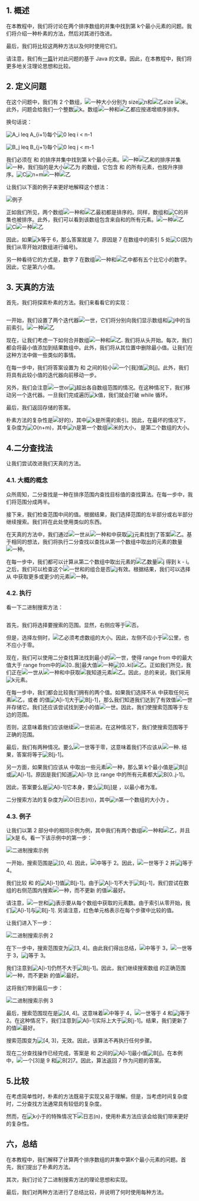 ## 1. 概述

在本教程中，我们将讨论在两个排序数组的并集中找到第 k个最小元素的问题。我们将介绍一种朴素的方法，然后对其进行改进。

最后，我们将比较这两种方法以及何时使用它们。

请注意，我们有[一篇](https://www.baeldung.com/java-kth-smallest-element-in-sorted-arrays)针对此问题的基于 Java 的文章。因此，在本教程中，我们将更多地关注理论思想和比较。

## 2. 定义问题

在这个问题中，我们有 2 个数组，![一种](https://www.baeldung.com/wp-content/ql-cache/quicklatex.com-816b613a4f79d4bf9cb51396a9654120_l3.svg)大小分别为 size![n](https://www.baeldung.com/wp-content/ql-cache/quicklatex.com-ec4217f4fa5fcd92a9edceba0e708cf7_l3.svg)和![乙](https://www.baeldung.com/wp-content/ql-cache/quicklatex.com-c74288aabc0e2ca280d25d92bf1a1ec2_l3.svg)size ![米](https://www.baeldung.com/wp-content/ql-cache/quicklatex.com-fdc40b8ad1cdad0aab9d632215459d28_l3.svg)。此外，问题会给我们一个整数![k](https://www.baeldung.com/wp-content/ql-cache/quicklatex.com-d42bc2203d6f76ad01b27ac9acc0bee1_l3.svg)。数组![一种](https://www.baeldung.com/wp-content/ql-cache/quicklatex.com-816b613a4f79d4bf9cb51396a9654120_l3.svg)和![乙](https://www.baeldung.com/wp-content/ql-cache/quicklatex.com-c74288aabc0e2ca280d25d92bf1a1ec2_l3.svg)都应按递增顺序排序。

换句话说：

![A_i leq A_{i+1}](https://www.baeldung.com/wp-content/ql-cache/quicklatex.com-8364fb13c0efc2f50fd7d0d95dabc91d_l3.svg)每个![0 leq i < n-1](https://www.baeldung.com/wp-content/ql-cache/quicklatex.com-30390f349b3434b70b836c592ad45780_l3.svg)

![B_j leq B_{j+1}](https://www.baeldung.com/wp-content/ql-cache/quicklatex.com-664e4f4d10164d65c419e64dab801737_l3.svg)每个![0 leq j < m-1](https://www.baeldung.com/wp-content/ql-cache/quicklatex.com-992b6be6c958079a7acae614d9407429_l3.svg)

我们必须在 和 的排序并集中找到第 k个最小元素。![一种](https://www.baeldung.com/wp-content/ql-cache/quicklatex.com-816b613a4f79d4bf9cb51396a9654120_l3.svg)![乙](https://www.baeldung.com/wp-content/ql-cache/quicklatex.com-c74288aabc0e2ca280d25d92bf1a1ec2_l3.svg)和的排序并集![一种](https://www.baeldung.com/wp-content/ql-cache/quicklatex.com-816b613a4f79d4bf9cb51396a9654120_l3.svg)，我们指的是大小![乙](https://www.baeldung.com/wp-content/ql-cache/quicklatex.com-c74288aabc0e2ca280d25d92bf1a1ec2_l3.svg)为 的数组，它包含 和 的所有元素，也按升序排序。![C](https://www.baeldung.com/wp-content/ql-cache/quicklatex.com-ed12970f60569db1dfd9f13289854a0d_l3.svg)![n+m](https://www.baeldung.com/wp-content/ql-cache/quicklatex.com-91263778e0adb33c8cd6939a7882bbf2_l3.svg)![一种](https://www.baeldung.com/wp-content/ql-cache/quicklatex.com-816b613a4f79d4bf9cb51396a9654120_l3.svg)![乙](https://www.baeldung.com/wp-content/ql-cache/quicklatex.com-c74288aabc0e2ca280d25d92bf1a1ec2_l3.svg)

让我们以下面的例子来更好地解释这个想法：

![例子](https://www.baeldung.com/wp-content/uploads/sites/4/2020/08/Example-1024x583-1.png)

正如我们所见，两个数组![一种](https://www.baeldung.com/wp-content/ql-cache/quicklatex.com-816b613a4f79d4bf9cb51396a9654120_l3.svg)和![乙](https://www.baeldung.com/wp-content/ql-cache/quicklatex.com-c74288aabc0e2ca280d25d92bf1a1ec2_l3.svg)最初都是排序的。同样，数组和![C](https://www.baeldung.com/wp-content/ql-cache/quicklatex.com-ed12970f60569db1dfd9f13289854a0d_l3.svg)的并集也被排序。此外，我们可以看到该数组包含来自和的所有元素。![一种](https://www.baeldung.com/wp-content/ql-cache/quicklatex.com-816b613a4f79d4bf9cb51396a9654120_l3.svg)![乙](https://www.baeldung.com/wp-content/ql-cache/quicklatex.com-c74288aabc0e2ca280d25d92bf1a1ec2_l3.svg)![C](https://www.baeldung.com/wp-content/ql-cache/quicklatex.com-ed12970f60569db1dfd9f13289854a0d_l3.svg)![一种](https://www.baeldung.com/wp-content/ql-cache/quicklatex.com-816b613a4f79d4bf9cb51396a9654120_l3.svg)![乙](https://www.baeldung.com/wp-content/ql-cache/quicklatex.com-c74288aabc0e2ca280d25d92bf1a1ec2_l3.svg)

因此，如果![k](https://www.baeldung.com/wp-content/ql-cache/quicklatex.com-d42bc2203d6f76ad01b27ac9acc0bee1_l3.svg)等于 6，那么答案就是 7。原因是 7 在数组中的索引 5 处![C](https://www.baeldung.com/wp-content/ql-cache/quicklatex.com-ed12970f60569db1dfd9f13289854a0d_l3.svg)(因为我们从零开始对数组进行编号)。

另一种看待它的方式是，数字 7 在数组![一种](https://www.baeldung.com/wp-content/ql-cache/quicklatex.com-816b613a4f79d4bf9cb51396a9654120_l3.svg)和![乙](https://www.baeldung.com/wp-content/ql-cache/quicklatex.com-c74288aabc0e2ca280d25d92bf1a1ec2_l3.svg)中都有五个比它小的数字。因此，它是第六小值。

## 3. 天真的方法

首先，我们将探索朴素的方法。我们来看看它的实现：

```

```

一开始，我们设置了两个迭代器![一世](https://www.baeldung.com/wp-content/ql-cache/quicklatex.com-31318c5dcb226c69e0818e5f7d2422b5_l3.svg)，它们将分别向我们显示数组和![j](https://www.baeldung.com/wp-content/ql-cache/quicklatex.com-b09880662630fc49b25d42badb906d51_l3.svg)中的当前索引。![一种](https://www.baeldung.com/wp-content/ql-cache/quicklatex.com-816b613a4f79d4bf9cb51396a9654120_l3.svg)![乙](https://www.baeldung.com/wp-content/ql-cache/quicklatex.com-c74288aabc0e2ca280d25d92bf1a1ec2_l3.svg)

现在，让我们考虑一下如何合并数组![一种](https://www.baeldung.com/wp-content/ql-cache/quicklatex.com-816b613a4f79d4bf9cb51396a9654120_l3.svg)和![乙](https://www.baeldung.com/wp-content/ql-cache/quicklatex.com-c74288aabc0e2ca280d25d92bf1a1ec2_l3.svg). 我们将从头开始。每次，我们都会将最小值添加到结果数组中。此外，我们将从其位置中删除最小值。让我们在这种方法中做一些类似的事情。

在每一步中，我们将答案设置为 和 之间的较小![一个[我]](https://www.baeldung.com/wp-content/ql-cache/quicklatex.com-42484bff0529bb02d3d57d306e1b611b_l3.svg)值![B[j]](https://www.baeldung.com/wp-content/ql-cache/quicklatex.com-69dc117c3f8d86b2a58de95f872e1522_l3.svg)。此外，我们将具有此较小值的迭代器向前移动一步。

另外，我们会注意![一世](https://www.baeldung.com/wp-content/ql-cache/quicklatex.com-31318c5dcb226c69e0818e5f7d2422b5_l3.svg)or![j](https://www.baeldung.com/wp-content/ql-cache/quicklatex.com-b09880662630fc49b25d42badb906d51_l3.svg)超出各自数组范围的情况。在这种情况下，我们移动另一个迭代器。一旦我们完成遍历![k](https://www.baeldung.com/wp-content/ql-cache/quicklatex.com-d42bc2203d6f76ad01b27ac9acc0bee1_l3.svg)值，我们就会打破 while 循环。

最后，我们返回存储的答案。

朴素方法的复杂性是![好的)](https://www.baeldung.com/wp-content/ql-cache/quicklatex.com-149cd2c04463438dcac2637a12317ab2_l3.svg)，其中![k](https://www.baeldung.com/wp-content/ql-cache/quicklatex.com-d42bc2203d6f76ad01b27ac9acc0bee1_l3.svg)是所需的索引。因此，在最坏的情况下，复杂度为![O(n+m)](https://www.baeldung.com/wp-content/ql-cache/quicklatex.com-13f1f2eadce5ea106cd499d8a11b8836_l3.svg)，其中![n](https://www.baeldung.com/wp-content/ql-cache/quicklatex.com-ec4217f4fa5fcd92a9edceba0e708cf7_l3.svg)是第一个数组![米](https://www.baeldung.com/wp-content/ql-cache/quicklatex.com-fdc40b8ad1cdad0aab9d632215459d28_l3.svg)的大小， 是第二个数组的大小。

## 4.二分查找法

让我们尝试改进我们天真的方法。

### 4.1. 大概的概念

众所周知，二分查找是一种在排序范围内查找目标值的查找算法。在每一步中，我们将范围分成两半。

接下来，我们检查范围中间的值。根据结果，我们选择范围的左半部分或右半部分继续搜索。我们将在此处使用类似的东西。

在天真的方法中，我们通过![一世](https://www.baeldung.com/wp-content/ql-cache/quicklatex.com-31318c5dcb226c69e0818e5f7d2422b5_l3.svg)从![一种](https://www.baeldung.com/wp-content/ql-cache/quicklatex.com-816b613a4f79d4bf9cb51396a9654120_l3.svg)和中获取![j](https://www.baeldung.com/wp-content/ql-cache/quicklatex.com-b09880662630fc49b25d42badb906d51_l3.svg)元素找到了答案![乙](https://www.baeldung.com/wp-content/ql-cache/quicklatex.com-c74288aabc0e2ca280d25d92bf1a1ec2_l3.svg)。基于相同的想法，我们将执行二分查找以查找从第一个数组中取出的元素的数量![一种](https://www.baeldung.com/wp-content/ql-cache/quicklatex.com-816b613a4f79d4bf9cb51396a9654120_l3.svg)。

在每一步中，我们都可以计算从第二个数组中取出元素的![乙](https://www.baeldung.com/wp-content/ql-cache/quicklatex.com-c74288aabc0e2ca280d25d92bf1a1ec2_l3.svg)数量![j 得到 k - i](https://www.baeldung.com/wp-content/ql-cache/quicklatex.com-ca1a474988bcce95acf65ff408abaefb_l3.svg)。之后，我们可以检查这个![一世](https://www.baeldung.com/wp-content/ql-cache/quicklatex.com-31318c5dcb226c69e0818e5f7d2422b5_l3.svg)和的组合是否![j](https://www.baeldung.com/wp-content/ql-cache/quicklatex.com-b09880662630fc49b25d42badb906d51_l3.svg)有效。根据结果，我们可以选择从 中获取更多或更少的元素![一种](https://www.baeldung.com/wp-content/ql-cache/quicklatex.com-816b613a4f79d4bf9cb51396a9654120_l3.svg)。

### 4.2. 执行

看一下二进制搜索方法：

```

```

首先，我们将选择要搜索的范围。显然，右侧应等于![否](https://www.baeldung.com/wp-content/ql-cache/quicklatex.com-7354bae77b50b7d1faed3e8ea7a3511a_l3.svg)。

但是，选择左侧时，![乙](https://www.baeldung.com/wp-content/ql-cache/quicklatex.com-c74288aabc0e2ca280d25d92bf1a1ec2_l3.svg)必须考虑数组的大小。因此，左侧不应小于![公里](https://www.baeldung.com/wp-content/ql-cache/quicklatex.com-9d2e5d8b3499fe0bbae238a09ba67b27_l3.svg)，也不应小于零。

现在，我们可以使用二分查找算法找到最小的![一世](https://www.baeldung.com/wp-content/ql-cache/quicklatex.com-31318c5dcb226c69e0818e5f7d2422b5_l3.svg)，使得 range from 中的最大值大于 range from中的![[0..我]](https://www.baeldung.com/wp-content/ql-cache/quicklatex.com-c7ff26c3afbff324f5821772ab10896d_l3.svg)最大值![一种](https://www.baeldung.com/wp-content/ql-cache/quicklatex.com-816b613a4f79d4bf9cb51396a9654120_l3.svg)![[0..ki]](https://www.baeldung.com/wp-content/ql-cache/quicklatex.com-0066a450269301a983fcd7e2ad1486c7_l3.svg)![乙](https://www.baeldung.com/wp-content/ql-cache/quicklatex.com-c74288aabc0e2ca280d25d92bf1a1ec2_l3.svg)。正如我们所见，我们正在![一世](https://www.baeldung.com/wp-content/ql-cache/quicklatex.com-31318c5dcb226c69e0818e5f7d2422b5_l3.svg)从![一种](https://www.baeldung.com/wp-content/ql-cache/quicklatex.com-816b613a4f79d4bf9cb51396a9654120_l3.svg)和中获取![我知道](https://www.baeldung.com/wp-content/ql-cache/quicklatex.com-e7c995854907934f6b92cdf061eceb6d_l3.svg)元素![乙](https://www.baeldung.com/wp-content/ql-cache/quicklatex.com-c74288aabc0e2ca280d25d92bf1a1ec2_l3.svg)。因此，总的来说，我们采用![k](https://www.baeldung.com/wp-content/ql-cache/quicklatex.com-d42bc2203d6f76ad01b27ac9acc0bee1_l3.svg)元素。

在每一步中，我们都会比较我们拥有的两个值。如果我们选择不从 中获取任何元素![乙](https://www.baeldung.com/wp-content/ql-cache/quicklatex.com-c74288aabc0e2ca280d25d92bf1a1ec2_l3.svg)，或者 的值![A[i-1]](https://www.baeldung.com/wp-content/ql-cache/quicklatex.com-4edb29d9a23d7e505ed667a819723ca2_l3.svg)大于![B[j-1]](https://www.baeldung.com/wp-content/ql-cache/quicklatex.com-d0392f66432b60adac6e9b0d8c6a46f2_l3.svg)，那么我们知道我们达到了有效值![一世](https://www.baeldung.com/wp-content/ql-cache/quicklatex.com-31318c5dcb226c69e0818e5f7d2422b5_l3.svg)并存储它。我们还应该尝试找到更小的值![一世](https://www.baeldung.com/wp-content/ql-cache/quicklatex.com-31318c5dcb226c69e0818e5f7d2422b5_l3.svg)。因此，我们使搜索范围等于左边的范围。

否则，这意味着我们应该继续![一世](https://www.baeldung.com/wp-content/ql-cache/quicklatex.com-31318c5dcb226c69e0818e5f7d2422b5_l3.svg)前进。在这种情况下，我们使搜索范围等于正确的范围。

最后，我们有两种情况。要么![一世](https://www.baeldung.com/wp-content/ql-cache/quicklatex.com-31318c5dcb226c69e0818e5f7d2422b5_l3.svg)等于零，这意味着我们不应该从![一种](https://www.baeldung.com/wp-content/ql-cache/quicklatex.com-816b613a4f79d4bf9cb51396a9654120_l3.svg). 结果，答案将等于![B[j-1]](https://www.baeldung.com/wp-content/ql-cache/quicklatex.com-d0392f66432b60adac6e9b0d8c6a46f2_l3.svg)。

另一方面，如果我们应该从 中取出一些元素![一种](https://www.baeldung.com/wp-content/ql-cache/quicklatex.com-816b613a4f79d4bf9cb51396a9654120_l3.svg)，那么第 k个最小值是![B[j]](https://www.baeldung.com/wp-content/ql-cache/quicklatex.com-69dc117c3f8d86b2a58de95f872e1522_l3.svg)或![A[i-1]](https://www.baeldung.com/wp-content/ql-cache/quicklatex.com-4edb29d9a23d7e505ed667a819723ca2_l3.svg)。原因是我们知道![A[i-1]](https://www.baeldung.com/wp-content/ql-cache/quicklatex.com-4edb29d9a23d7e505ed667a819723ca2_l3.svg)t 比 range 中的所有元素都大![B[0..j-1]](https://www.baeldung.com/wp-content/ql-cache/quicklatex.com-d37047f86e8cc3deee44ee3b1c9fd248_l3.svg)。

因此，答案要么是![A[i-1]](https://www.baeldung.com/wp-content/ql-cache/quicklatex.com-4edb29d9a23d7e505ed667a819723ca2_l3.svg)它本身，要么![B[j]](https://www.baeldung.com/wp-content/ql-cache/quicklatex.com-69dc117c3f8d86b2a58de95f872e1522_l3.svg)是 ，以最小者为准。

二分搜索方法的复杂度为![O(日志(n))](https://www.baeldung.com/wp-content/ql-cache/quicklatex.com-b15503718d0ccc0cf4cf9137e087efc0_l3.svg)，其中![n](https://www.baeldung.com/wp-content/ql-cache/quicklatex.com-ec4217f4fa5fcd92a9edceba0e708cf7_l3.svg)第一个数组的大小为 。

### 4.3. 例子

让我们以第 2 部分中的相同示例为例，其中我们有两个数组![一种](https://www.baeldung.com/wp-content/ql-cache/quicklatex.com-816b613a4f79d4bf9cb51396a9654120_l3.svg)和![乙](https://www.baeldung.com/wp-content/ql-cache/quicklatex.com-c74288aabc0e2ca280d25d92bf1a1ec2_l3.svg)，并且![k](https://www.baeldung.com/wp-content/ql-cache/quicklatex.com-d42bc2203d6f76ad01b27ac9acc0bee1_l3.svg)是 6。看一下该示例中的第一步：

![二进制搜索示例](https://www.baeldung.com/wp-content/uploads/sites/4/2020/08/Binary_Search_Example_1-1024x532-1.png)

一开始，搜索范围是![[0, 4]](https://www.baeldung.com/wp-content/ql-cache/quicklatex.com-8fd299814e4f95f4b16515153d0e48c9_l3.svg). 因此，![中](https://www.baeldung.com/wp-content/ql-cache/quicklatex.com-06247b54f0838f3d6a6aecc11b86041d_l3.svg)等于 2。因此，![一世](https://www.baeldung.com/wp-content/ql-cache/quicklatex.com-31318c5dcb226c69e0818e5f7d2422b5_l3.svg)等于 2 并![j](https://www.baeldung.com/wp-content/ql-cache/quicklatex.com-b09880662630fc49b25d42badb906d51_l3.svg)等于 4。

我们比较 和 的![A[i-1]](https://www.baeldung.com/wp-content/ql-cache/quicklatex.com-4edb29d9a23d7e505ed667a819723ca2_l3.svg)值![B[j-1]](https://www.baeldung.com/wp-content/ql-cache/quicklatex.com-d0392f66432b60adac6e9b0d8c6a46f2_l3.svg)。由于![A[i-1]](https://www.baeldung.com/wp-content/ql-cache/quicklatex.com-4edb29d9a23d7e505ed667a819723ca2_l3.svg)不大于![B[j-1]](https://www.baeldung.com/wp-content/ql-cache/quicklatex.com-d0392f66432b60adac6e9b0d8c6a46f2_l3.svg)，我们尝试在数组的右侧范围内搜索![一种](https://www.baeldung.com/wp-content/ql-cache/quicklatex.com-816b613a4f79d4bf9cb51396a9654120_l3.svg)，而不更新 的值![最好](https://www.baeldung.com/wp-content/ql-cache/quicklatex.com-7a9abe06b7bc59d13e279d2990a70384_l3.svg)。

请注意，![一世](https://www.baeldung.com/wp-content/ql-cache/quicklatex.com-31318c5dcb226c69e0818e5f7d2422b5_l3.svg)和![j](https://www.baeldung.com/wp-content/ql-cache/quicklatex.com-b09880662630fc49b25d42badb906d51_l3.svg)表示要从每个数组中获取的元素数。由于索引从零开始，我们![A[i-1]](https://www.baeldung.com/wp-content/ql-cache/quicklatex.com-4edb29d9a23d7e505ed667a819723ca2_l3.svg)与![B[j-1]](https://www.baeldung.com/wp-content/ql-cache/quicklatex.com-d0392f66432b60adac6e9b0d8c6a46f2_l3.svg). 另请注意，红色单元格表示在每个步骤中比较的值。

让我们进入下一步：

![二进制搜索示例 2](https://www.baeldung.com/wp-content/uploads/sites/4/2020/08/Binary_Search_Example_2-1024x532-1.png)

在下一步中，搜索范围变为![[3, 4]](https://www.baeldung.com/wp-content/ql-cache/quicklatex.com-4d9485055382aea003d4da7748694484_l3.svg)。由此我们得出总结，![中](https://www.baeldung.com/wp-content/ql-cache/quicklatex.com-06247b54f0838f3d6a6aecc11b86041d_l3.svg)等于 3，![一世](https://www.baeldung.com/wp-content/ql-cache/quicklatex.com-31318c5dcb226c69e0818e5f7d2422b5_l3.svg)等于 3，![j](https://www.baeldung.com/wp-content/ql-cache/quicklatex.com-b09880662630fc49b25d42badb906d51_l3.svg)等于 3。

我们注意到![A[i-1]](https://www.baeldung.com/wp-content/ql-cache/quicklatex.com-4edb29d9a23d7e505ed667a819723ca2_l3.svg)仍然不大于![B[j-1]](https://www.baeldung.com/wp-content/ql-cache/quicklatex.com-d0392f66432b60adac6e9b0d8c6a46f2_l3.svg)。因此，我们继续搜索数组 的正确范围![一种](https://www.baeldung.com/wp-content/ql-cache/quicklatex.com-816b613a4f79d4bf9cb51396a9654120_l3.svg)，而不更新 的值![最好](https://www.baeldung.com/wp-content/ql-cache/quicklatex.com-7a9abe06b7bc59d13e279d2990a70384_l3.svg)。

这将我们带到最后一步：

![二进制搜索示例 3](https://www.baeldung.com/wp-content/uploads/sites/4/2020/08/Binary_Search_Example_3-1024x532-1.png)

最后，搜索范围现在是![[4, 4]](https://www.baeldung.com/wp-content/ql-cache/quicklatex.com-c9834bc8c38a509ecd8432962592e0b9_l3.svg)。这意味着![中](https://www.baeldung.com/wp-content/ql-cache/quicklatex.com-06247b54f0838f3d6a6aecc11b86041d_l3.svg)等于 4，![一世](https://www.baeldung.com/wp-content/ql-cache/quicklatex.com-31318c5dcb226c69e0818e5f7d2422b5_l3.svg)等于 4 和![j](https://www.baeldung.com/wp-content/ql-cache/quicklatex.com-b09880662630fc49b25d42badb906d51_l3.svg)等于 2。在这种情况下，我们注意到![A[i-1]](https://www.baeldung.com/wp-content/ql-cache/quicklatex.com-4edb29d9a23d7e505ed667a819723ca2_l3.svg)实际上大于![B[j-1]](https://www.baeldung.com/wp-content/ql-cache/quicklatex.com-d0392f66432b60adac6e9b0d8c6a46f2_l3.svg)。结果，我们更新了 的值![最好](https://www.baeldung.com/wp-content/ql-cache/quicklatex.com-7a9abe06b7bc59d13e279d2990a70384_l3.svg)。

搜索范围变为![[4, 3]](https://www.baeldung.com/wp-content/ql-cache/quicklatex.com-7977a019696c70732fb8188fccf16369_l3.svg)，无效。因此，该算法不再执行任何步骤。

现在二分查找操作已经完成，答案是 和 之间的![A[i-1]](https://www.baeldung.com/wp-content/ql-cache/quicklatex.com-4edb29d9a23d7e505ed667a819723ca2_l3.svg)最小值![B[j]](https://www.baeldung.com/wp-content/ql-cache/quicklatex.com-69dc117c3f8d86b2a58de95f872e1522_l3.svg)。在本例中，![一个[3]](https://www.baeldung.com/wp-content/ql-cache/quicklatex.com-9d02c98bf9801af671ede0f218984266_l3.svg)是 9 和![B[2]](https://www.baeldung.com/wp-content/ql-cache/quicklatex.com-adb62cffc990ee6495939fb97307921f_l3.svg)7。因此，算法返回 7 作为问题的答案。

## 5.比较

在考虑简单性时，朴素的方法既易于实现又易于理解。但是，当考虑时间复杂度时，二分查找方法通常具有较低的复杂度。

然而，在![k](https://www.baeldung.com/wp-content/ql-cache/quicklatex.com-d42bc2203d6f76ad01b27ac9acc0bee1_l3.svg)小于的特殊情况下![日志(n)](https://www.baeldung.com/wp-content/ql-cache/quicklatex.com-7a0807bf335c3dffe14c173f9a83a66c_l3.svg)，使用朴素方法应该会给我们带来更好的复杂性。

## 六，总结

在本教程中，我们解释了计算两个排序数组的并集中第K个最小元素的问题。首先，我们提出了朴素的方法。

其次，我们讨论了二进制搜索方法的理论思想和实现。

最后，我们对两种方法进行了总结比较，并说明了何时使用每种方法。